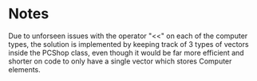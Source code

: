 # Notes

Due to unforseen issues with the operator "<<" on each of the computer types, the solution is implemented by keeping track of 3 types of vectors inside the PCShop class, even though it would be far more efficient and shorter on code to only have a single vector which stores Computer elements.
